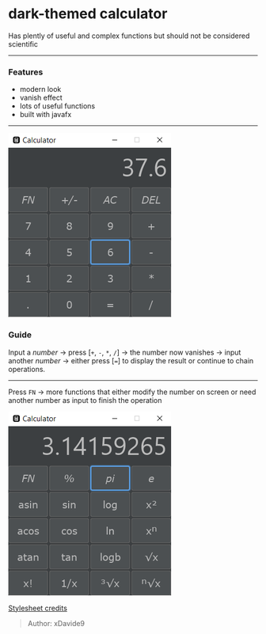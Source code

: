 # dark-themed calculator

Has plently of useful and complex functions but should not be considered scientific

<hr>

### Features

- modern look
- vanish effect
- lots of useful functions
- built with javafx

<hr>

![pic](./screenshots/1.png)

### Guide

Input a _number_ -> press [`+`, `-`, `*`, `/`] -> the number now vanishes -> input another _number_ -> either press [`=`] to display the result or continue to chain operations.


<hr>

Press `FN` -> more functions that either modify the number on screen or need another number as input to finish the operation

![pic](./screenshots/2.png)

<a href="https://github.com/mouse0w0/darculafx">Stylesheet credits</a>

> Author: xDavide9
